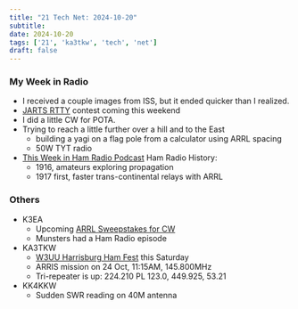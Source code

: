 ```yaml
---
title: "21 Tech Net: 2024-10-20"
subtitle:
date: 2024-10-20
tags: ['21', 'ka3tkw', 'tech', 'net']
draft: false
---
```


### My Week in Radio
- I received a couple images from ISS,
  but it ended quicker than I realized.
- [JARTS RTTY](http://jarts.jp/rules/2024_rule_en.htm)
  contest coming this weekend
- I did a little CW for POTA.
- Trying to reach a little further
  over a hill and to the East
  - building a yagi on a flag pole from a calculator using ARRL spacing
  - 50W TYT radio
- [This Week in Ham Radio Podcast](https://twiar.net/) Ham Radio History:
  - 1916, amateurs exploring propagation
  - 1917 first, faster trans-continental relays with ARRL
### Others
- K3EA
  - Upcoming [ARRL Sweepstakes for CW](https://www.arrl.org/news/arrl-november-sweepstakes-cw-is-nov-2-3)
  - Munsters had a Ham Radio episode
- KA3TKW
  - [W3UU Harrisburg Ham Fest](https://w3uu.org/?page_id=163) this Saturday
  - ARRIS mission on 24 Oct, 11:15AM, 145.800MHz
  - Tri-repeater is up: 224.210 PL 123.0, 449.925, 53.21
- KK4KKW
  - Sudden SWR reading on 40M antenna

<!--more-->
